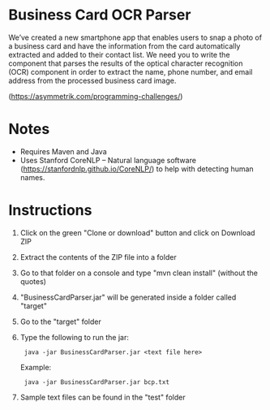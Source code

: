 # Business Card OCR Parser

We’ve created a new smartphone app that enables users to snap a photo of a business card and have the information from the card automatically extracted and added to their contact list. We need you to write the component that parses the results of the optical character recognition (OCR) component in order to extract the name, phone number, and email address from the processed business card image.

(https://asymmetrik.com/programming-challenges/)

# Notes
- Requires Maven and Java
- Uses Stanford CoreNLP – Natural language software (https://stanfordnlp.github.io/CoreNLP/) to help with detecting human names.

# Instructions
1) Click on the green "Clone or download" button and click on Download ZIP
2) Extract the contents of the ZIP file into a folder
3) Go to that folder on a console and type "mvn clean install" (without the quotes)
4) "BusinessCardParser.jar" will be generated inside a folder called "target"
5) Go to the "target" folder
6) Type the following to run the jar:

		java -jar BusinessCardParser.jar <text file here>
	
	Example:
		
		java -jar BusinessCardParser.jar bcp.txt
7) Sample text files can be found in the "test" folder
